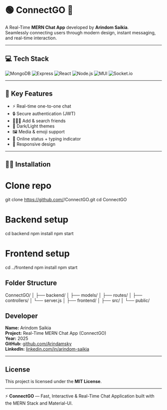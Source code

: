# 🟢 ConnectGO 💬  

A Real-Time **MERN Chat App** developed by **Arindom Saikia**.  
Seamlessly connecting users through modern design, instant messaging, and real-time interaction.  





---

## 💻 Tech Stack  
![MongoDB](https://img.shields.io/badge/mongodb-001E2B?style=for-the-badge&logo=mongodb&logoColor=00ED64)
![Express](https://img.shields.io/badge/Express.js-404D59?style=for-the-badge)
![React](https://img.shields.io/badge/React.js-%2320232a.svg?style=for-the-badge&logo=react&logoColor=%2361DAFB)
![Node.js](https://img.shields.io/badge/Node.js-43853D?style=for-the-badge&logo=node.js&logoColor=white)
![MUI](https://img.shields.io/static/v1?style=for-the-badge&message=MUI&color=007FFF&logo=MUI&logoColor=FFFFFF&label=)
![Socket.io](https://img.shields.io/badge/Socket.io-black?style=for-the-badge&logo=socket.io&badgeColor=010101)

---

## 📃 Key Features  
- ⚡ Real-time one-to-one chat  
- 🔒 Secure authentication (JWT)  
- 🧑‍🤝‍🧑 Add & search friends  
- 🌙 Dark/Light themes  
- 🖼️ Media & emoji support  
- 💬 Online status + typing indicator  
- 📱 Responsive design  

---

## 🧑‍💻 Installation  


# Clone repo
git clone https://github.com/<your-username>/ConnectGO.git
cd ConnectGO

# Backend setup
cd backend
npm install
npm start

# Frontend setup
cd ../frontend
npm install
npm start

## Folder Structure

ConnectGO/
│
├── backend/
│   ├── models/
│   ├── routes/
│   ├── controllers/
│   └── server.js
│
├── frontend/
│   ├── src/
│   └── public/



## Developer

**Name:** Arindom Saikia  
**Project:** Real-Time MERN Chat App (ConnectGO)  
**Year:** 2025  
**GitHub:** [github.com/Arindamsky](https://github.com/Arindamsky)  
**LinkedIn:** [linkedin.com/in/arindom-saikia](https://www.linkedin.com/in/arindom-saikia)

---

## License

This project is licensed under the **MIT License**.

---

⚡ **ConnectGO** — Fast, Interactive & Real-Time Chat Application built with the MERN Stack and Material-UI.
